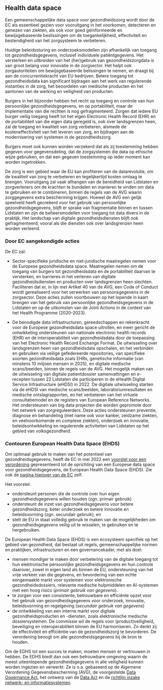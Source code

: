 ## Health data space

Een gemeenschappelijke data space voor gezondheidszorg wordt door de EC als essentieel gezien voor vooruitgang in het voorkomen, detecteren en genezen van ziekten, als ook voor goed geïnformeerde en bewijsgebaseerde beslissingen om de toegankelijkheid, effectiviteit en bestendigheid van het zorgsysteem te verbeteren.
 
Huidige beleidssturing en onderzoeksmodellen zijn afhankelijk van toegang tot gezondheidsgegevens, inclusief individuele patiëntgegevens. Het versterken en uitbreiden van het (her)gebruik van gezondheidszorgdata is van groot belang voor innovatie in de zorgsector. Het helpt ook zorgautoriteiten om bewijsgebaseerde belissingen te nemen, en draagt bij aan de concurrentiekracht van EU bedrijven. Betere toegang tot gezondheidsdata kan significant bijdragen aan het werk van regulerende instanties in de zorg, het beoordelen van medische producten en het aantonen van de werking en veiligheid van producten.

Burgers in het bijzonder hebben het recht op toegang en controle van hun persoonlijke gezondheidsgegevens, en op portabiliteit, maar de implementatie van die rechten is nog gefragmenteerd. Zorgen dat iedere EU burger veilig toegang heeft tot het eigen Electronic Health Record (EHR) en de portabiliteit van die eigen data geregeld is, ook over landsgrenzen heen, zal de toegang en kwaliteit van zorg verbeteren, alsmede de kosteneffectiviteit van het leveren van zorg, en bijdragen aan de modernisering van systemen in de gezondheidszorg.

Burgers moet ook kunnen worden verzekerd dat als zij toestemming hebben gegeven voor gegevensdeling, dat de zorgsystemen die data op ethische wijze gebruiken, en dat een gegeven toestemming op ieder moment kan worden ingetrokken.

De zorg is een gebied waar de EU kan profiteren van de datarevolutie, om de kwaliteit van zorg te verbeteren en tegelijkertijd kosten omlaag te brengen. Vooruitgang zal vaak afhangen van de bereidheid van Lidstaten en zorgverleners om de krachten te bundelen en manieren te vinden om data te gebruiken en te combineren, binnen de regels van de AVG waarin zorggegevens extra bescherming krijgen. Hoewel de AVG een gelijk speelveld heeft gecreëerd voor het gebruik van persoonlijke gezondheidsgegevens, blijft er sprake van fragmentatie binnen en tussen Lidstaten en zijn de beheersmodellen voor toegang tot data divers in de praktijk. Het landschap van digitale gezondheidsdiensten blijft ook gefragmenteerd, vooral als die diensten ook over landsgrenzen heen worden verleend.

### Door EC aangekondigde acties
De EC zal:

* Sector-specifieke juridische en niet-juridische maatregelen nemen voor de Europese gezondheidsdata space. Maatregelen nemen om de toegang van burgers tot gezondheidsdata en de portabiliteit daarvan te versterken, en barrieres in het verlenen van digitale gezondheidsdiensten en producten over landsgrenzen heen slechten. Faciliteren dat er, in lijn met Artikel 40 van de AVG, een Code of Conduct wordt gerealiseerd voor het verwerken van persoonsgegevens in de zorgsector. Deze acties zullen voortbouwen op het lopende in kaart brengen van het gebruik van persoonlijke gezondheidsgegevens in de Lidstaten en op de uitkomsten van de Joint Actions in de context van het Health Programme (2020-2023).

* De benodigde data infrastructuren, gereedschappen en rekenkracht voor de Europese gezondheidsdata space uitrollen, en meer gericht de ontwikkeling ondersteunen van nationale electronic health records (EHR) en de interoperabiliteit van gezondheidsdata door de toepassing van het Electronic Health Record Exchange Format. De uitwisseling over landsgrenzen heen van gezondheidsdata opschalen, en het verbinden en gebruiken via veilige gefedereerde repositories, van specifieke soorten gezondheidsdata zoals EHRs, genetische informatie (van minstens 10 miljoen mensen in 2025), en digitale medische scans/beelden, binnen de regels van de AVG. Het mogelijk maken van de uitwisseling van digitale patientdossier samenvattingen en e-recepten tussen 22 Lidstaten die participeren in de eHealth Digital Service Infrastructure (eHDSI) in 2022. De digitale uitwisseling starten via de eHDSI van medische scans/beelden, laboratoriumresultaten en medische ontslagrapporten, en het verbeteren van het  virtuele consultatiemodel en de registers van European Reference Networks. Het ondersteunen van big data projecten die worden gepromote door het netwerk van zorgreguleerders. Deze acties ondersteunen preventie, diagnose en behandeling (met name ook voor kanker, zeldzame ziekten, en veelvoorkomende en complexe ziekten), onderzoek en innovatie, beleidsontwikkeling en regulerende activiteiten van Lidstaten op het gebied van volksgezondheid.

### Contouren European Health Data Space (EHDS)
Om optimaal gebruik te maken van het potentieel van gezondheidsgegevens, heeft de EC in mei 2022 een [voorstel voor een verordening](https://health.ec.europa.eu/publications/proposal-regulation-european-health-data-space_en) gepresenteerd tot de oprichting van een Europese data space voor gezondheidsgegevens, de European Health Data Space (EHDS).  Zie ook de [pagina hierover van de EC](https://health.ec.europa.eu/ehealth-digital-health-and-care/european-health-data-space_en) zelf.

Het voorstel:

* ondersteunt personen die de controle over hun eigen gezondheidsgegevens willen houden (zgn. primair gebruik)
* ondersteunt de inzet van gezondheidsgegevens voor betere gezondheidszorg, beter onderzoek en betere innovatie en beleidsvorming (zgn. secundair gebruik), en
* stelt de EU in staat volledig gebruik te maken van de mogelijkheden om gezondheidsgegevens veilig uit te wisselen, te gebruiken en te hergebruiken.

De European Health Data Space (EHDS) is een ecosysteem specifiek op het gebied van gezondheid, dat bestaat uit regels, gemeenschappelijke normen en praktijken, infrastructuren en een governancekader, met als doel:

* mensen mondiger te maken door verbetering van de digitale toegang tot hun elektronische persoonlijke gezondheidsgegevens en hun controle daarover, zowel in eigen land als binnen de EU, ondersteuning van het vrije verkeer van die gegevens, en bevordering van een echte eengemaakte markt voor systemen voor elektronische gezondheidsdossiers, relevante medische hulpmiddelen en AI-systemen met een hoog risico (*primair gebruik van gegevens*).
* te zorgen voor een consistente, betrouwbare en efficiënte opzet voor het gebruik van gezondheidsgegevens voor onderzoek, innovatie, beleidsvorming en regelgeving (*secundair gebruik van gegevens*)
* de ontwikkeling van een interne markt voor digitale gezondheidsproducten en -diensten, zoals elektronische medische dossiersystemen. De commissie wil de regels voor (product)veiligheid, beveiliging en interoperabiliteit binnen de EU harmoniseren. Zo denkt zij de effectiviteit en efficiëntie van de gezondheidszorg te bevorderen. De verordening beoogt om alle gezondheidsgegevens bij de bron te houden.

Om de EDHS tot een succes te maken, moeten mensen er vertrouwen in hebben. De EDHS biedt dan ook een betrouwbare omgeving waarin de meest uiteenlopende gezondheidsgegevens in alle veiligheid kunnen worden ingezien en verwerkt. Ze is o.a. gebaseerd op de Algemene Verordening Gegevensbescherming (AVG), de voorgestelde [Data Governance Act](#data-governance-act-dga), het ontwerp van de [Data Act](#data-act-da) en de [richtlijn inzake netwerk- en informatiesystemen](https://eur-lex.europa.eu/eli/dir/2016/1148/oj?locale=nl).


